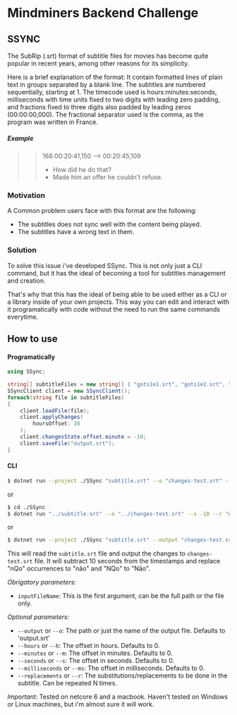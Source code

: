 # Mindminers Backend Challenge
## SSYNC
The SubRip (.srt) format of subtitle files for movies has become quite popular in recent years, among other reasons for its simplicity.

Here is a brief explanation of the format: It contain formatted lines of plain text in groups separated by a blank line. The subtitles are numbered sequentially, starting at 1. The timecode used is hours:minutes:seconds, milliseconds with time units fixed to two digits with leading zero padding, and fractions fixed to three digits also padded by leading zeros (00:00:00,000). The fractional separator used is the comma, as the program was written in France.

##### Example

> > 168 
> > 00:20:41,150 --> 00:20:45,109 
> > - How did he do that? 
> > - Made him an offer he couldn't refuse.

### Motivation
A Common problem users face with this format are the following:

- The subtitles does not sync well with the content being played.
- The subtitles have a wrong text in them.

### Solution
To solve this issue i've developed SSync. This is not only just a CLI command, but it has the ideal of becoming a tool for subtitles management and creation.

That's why that this has the ideal of being able to be used either as a CLI or a library inside of your own projects. This way you can edit and interact with it programatically with code without the need to run the same commands everytime.

## How to use

#### Programatically

```cs
using SSync;

string[] subtitleFiles = new string[] { "gots1e1.srt", "gots1e2.srt", "gots1e3.srt", "gots1e4.srt"}
SSyncClient client = new SSyncClient();
foreach(string file in subtitleFiles)
{
    client.loadFile(file);
    client.applyChanges(
        hoursOffset: 20
    );
    client.changesState.offset.minute = -10;
    client.saveFile("output.srt");
}
```

#### CLI

```bash
$ dotnet run --project ./SSync "subtitle.srt" --o "changes-test.srt" --s -10 --r "nQo":"não" --r "NQo":"Não"  
```
or
```bash
$ cd ./SSync
$ dotnet run "../subtitle.srt" --o "../changes-test.srt" --s -10 --r "nQo":"não" --r "NQo":"Não"  
```
or
```bash
$ dotnet run --project ./SSync "subtitle.srt" --output "changes-test.srt" --seconds -10 --replacements "nQo":"não" --replacements "NQo":"Não"  
```

This will read the `subtitle.srt` file and output the changes to `changes-test.srt` file. It will subtract 10 seconds from the timestamps and replace "nQo" occurrences to "não" and "NQo" to "Não".


*Obrigatory parameters:* 
- `inputFileName`: This is the first argument, can be the full path or the file only.

*Optional parameters:*
- `--output` or `--o`: The path or just the name of the output file. Defaults to 'output.srt'
- `--hours` or `--h`: The offset in hours. Defaults to 0.
- `--minutes` or `--m`: The offset in minutes. Defaults to 0.
- `--seconds` or `--s`: The offset in seconds. Defaults to 0.
- `--milliseconds` or `--ms`: The offset in milliseconds. Defaults to 0.
- `--replacements` or `--r`: The substitutions/replacements to be done in the subtitle. Can be repeated N times.


*Important*: Tested on netcore 6 and a macbook. Haven't tested on Windows or Linux machines, but i'm almost sure it will work.